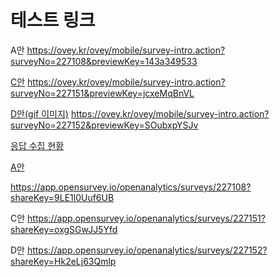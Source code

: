 # 테스트 링크

A안
<a href="https://ovey.kr/ovey/mobile/survey-intro.action?surveyNo=227108&previewKey=143a349533" rel="noopener" class="external-link" target="_blank"><u>https://ovey.kr/ovey/mobile/survey-intro.action?surveyNo=227108&previewKey=143a349533</u></a>

<u>C안</u>
<a href="https://ovey.kr/ovey/mobile/survey-intro.action?surveyNo=227151&previewKey=jcxeMqBnVL" rel="noopener" class="external-link" target="_blank"><u>https://ovey.kr/ovey/mobile/survey-intro.action?surveyNo=227151&previewKey=jcxeMqBnVL</u></a>

<u>D안(gif 이미지)</u>
<a href="https://ovey.kr/ovey/mobile/survey-intro.action?surveyNo=227152&previewKey=SOubxpYSJv" rel="noopener" class="external-link" target="_blank"><u>https://ovey.kr/ovey/mobile/survey-intro.action?surveyNo=227152&previewKey=SOubxpYSJv</u></a>



<u>응답 수집 현황</u>

<u>A안</u>

<a href="https://app.opensurvey.io/openanalytics/surveys/227108?shareKey=9LE1l0Uuf6UB" rel="noopener" class="external-link" target="_blank"><u>https://app.opensurvey.io/openanalytics/surveys/227108?shareKey=9LE1l0Uuf6UB</u></a>



C안
https://app.opensurvey.io/openanalytics/surveys/227151?shareKey=oxgSGwJJ5Yfd


D안
https://app.opensurvey.io/openanalytics/surveys/227152?shareKey=Hk2eLj63Qmlp